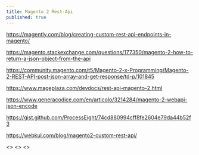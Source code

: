 ```yaml
---
title: Magento 2 Rest-Api
published: true
---
```


<https://magently.com/blog/creating-custom-rest-api-endpoints-in-magento/>

<https://magento.stackexchange.com/questions/177350/magento-2-how-to-return-a-json-object-from-the-api>

<https://community.magento.com/t5/Magento-2-x-Programming/Magento-2-REST-API-post-json-array-and-get-response/td-p/101845>

<https://www.mageplaza.com/devdocs/rest-api-magento-2.html>

<https://www.generacodice.com/en/articolo/3214284/magento-2-webapi-json-encode>

<https://gist.github.com/ProcessEight/74cd880994cff8fe2604e79da44b52f3>

<https://webkul.com/blog/magento2-custom-rest-api/>

<>
<>
<>

